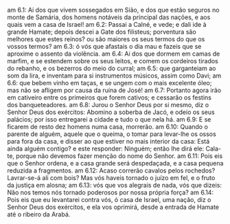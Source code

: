am 6.1: Ai dos que vivem sossegados em Sião, e dos que estão seguros no monte de Samária, dos homens notáveis da principal das nações, e aos quais vem a casa de Israel!
am 6.2: Passai a Calné, e vede; e dali ide à grande Hamate; depois descei a Gate dos filisteus; porventura são melhores que estes reinos? ou são maiores os seus termos do que os vossos termos?
am 6.3: ó vós que afastais o dia mau e fazeis que se aproxime o assento da violência.
am 6.4: Ai dos que dormem em camas de marfim, e se estendem sobre os seus leitos, e comem os cordeiros tirados do rebanho, e os bezerros do meio do curral;
am 6.5: que garganteiam ao som da lira, e inventam para si instrumentos músicos, assim como Davi;
am 6.6: que bebem vinho em taças, e se ungem com o mais excelente óleo; mas não se afligem por causa da ruína de José!
am 6.7: Portanto agora irão em cativeiro entre os primeiros que forem cativos; e cessarão os festins dos banqueteadores.
am 6.8: Jurou o Senhor Deus por si mesmo, diz o Senhor Deus dos exércitos: Abomino a soberba de Jacó, e odeio os seus palácios; por isso entregarei a cidade e tudo o que nela há.
am 6.9: E se ficarem de resto dez homens numa casa, morrerão.
am 6.10: Quando o parente de alguém, aquele que o queima, o tomar para levar-lhe os ossos para fora da casa, e disser ao que estiver no mais interior da casa: Está ainda alguém contigo? e este responder: Ninguém; então lhe dirá ele: Cala-te, porque não devemos fazer menção do nome do Senhor.
am 6.11: Pois eis que o Senhor ordena, e a casa grande será despedaçada, e a casa pequena reduzida a fragmentos.
am 6.12: Acaso correrão cavalos pelos rochedos? Lavrar-se-á ali com bois? Mas vós haveis tornado o juízo em fel, e o fruto da justiça em alosna;
am 6.13: vós que vos alegrais de nada, vós que dizeis: Não nos temos nós tornado poderosos por nossa própria força?
am 6.14: Pois eis que eu levantarei contra vós, ó casa de Israel, uma nação, diz o Senhor Deus dos exércitos, e ela vos oprimirá, desde a entrada de Hamate até o ribeiro da Arabá.
